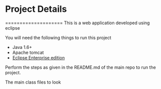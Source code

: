 # Project Details
====================
This is a web application developed using eclipse

You will need the following things to run this project
* Java 1.6+
* Apache tomcat
* [Eclipse Enterprise edition](http://www.eclipse.org/downloads/packages/eclipse-ide-java-ee-developers/keplersr2)

Perform the steps as given in the README.md of the main repo to run the project. 

The main class files to look
